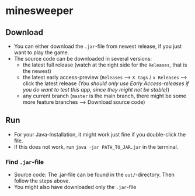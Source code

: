 # minesweeper

## Download
- You can either download the `.jar`-file from newest release, if you just want to play the game. 
- The source code can be downloaded in several versions: 
    - the latest full release (watch at the right side for the `Releases`, that is the newest)
    - the latest early access-preview (`Releases` --> `X tags` / `x Releases` --> click the latest release _(You should only use Early Access-releases if you do want to test this app, since they might not be stable)_)
    - any current branch (`master` is the main branch, there might be some more feature branches --> Download source code)

## Run
- For your Java-Installation, it might work just fine if you double-click the file. 
- If this does not work, run `java -jar PATH_TO_JAR.jar` in the terminal. 

### Find `.jar`-file
- Source code: The .jar-file can be found in the `out/`-directory. Then follow the steps above. 
- You might also have downloaded only the `.jar`-file
